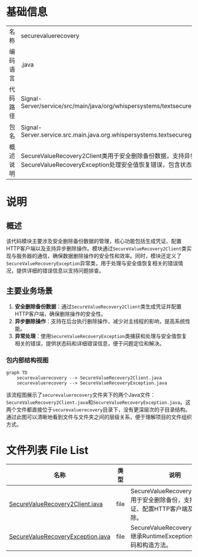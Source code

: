 # 基础信息

|      |      |
|------|------|
| 名称 | securevaluerecovery |
| 编码语言 | .java |
| 代码路径 | Signal-Server/service/src/main/java/org/whispersystems/textsecuregcm/securevaluerecovery |
| 包名 | Signal-Server.service.src.main.java.org.whispersystems.textsecuregcm.securevaluerecovery |
| 概述说明 | SecureValueRecovery2Client类用于安全删除备份数据，支持异步操作和HTTP通信。SecureValueRecoveryException处理安全值恢复错误，包含状态码和构造方法。 |

# 说明

## 概述
该代码模块主要涉及安全删除备份数据的管理，核心功能包括生成凭证、配置HTTP客户端以及支持异步删除操作。模块通过`SecureValueRecovery2Client`类实现与服务器的通信，确保数据删除操作的安全性和效率。同时，模块还定义了`SecureValueRecoveryException`异常类，用于处理与安全值恢复相关的错误情况，提供详细的错误信息以支持问题排查。

## 主要业务场景
1. **安全删除备份数据**：通过`SecureValueRecovery2Client`类生成凭证并配置HTTP客户端，确保删除操作的安全性。
2. **异步删除操作**：支持在后台执行删除操作，减少对主线程的影响，提高系统性能。
3. **异常处理**：使用`SecureValueRecoveryException`类捕获和处理与安全值恢复相关的错误，提供状态码和详细错误信息，便于问题定位和解决。


### 包内部结构视图

```mermaid
graph TD
    securevaluerecovery --> SecureValueRecovery2Client.java
    securevaluerecovery --> SecureValueRecoveryException.java
```

该流程图展示了`securevaluerecovery`文件夹下的两个Java文件：`SecureValueRecovery2Client.java`和`SecureValueRecoveryException.java`。这两个文件都直接位于`securevaluerecovery`目录下，没有更深层次的子目录结构。通过此图可以清晰地看到文件与文件夹之间的层级关系，便于理解项目的文件组织方式。

# 文件列表 File List

| 名称   | 类型  | 说明 |
|-------|------|-------------|
| [SecureValueRecovery2Client.java](SecureValueRecovery2Client.md) | file | SecureValueRecovery2Client类用于安全删除备份，支持生成凭证、配置HTTP客户端及异步删除。 |
| [SecureValueRecoveryException.java](SecureValueRecoveryException.md) | file | SecureValueRecoveryException继承RuntimeException，含状态码和构造方法。 |


